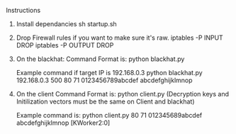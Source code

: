 Instructions

1. Install dependancies
  sh startup.sh

2. Drop Firewall rules if you want to make sure it's raw.
  iptables -P INPUT DROP
  iptables -P OUTPUT DROP

3. On the blackhat:
   Command Format is:
   python blackhat.py <TargetIP> <srcPort> <dstPort> <TTL> <encryptionKey> <Initilization Vector>

   Example command if target IP is 192.168.0.3
   python blackhat.py 192.168.0.3 500 80 71 0123456789abcdef abcdefghijklmnop

 4. On the client
    Command Format is:
    python client.py <listeningPort> <TTL> <decryptionKey> <Initialization Vector>
    (Decryption keys and Initilization vectors must be the same on Client and blackhat)

    Example command is:
    python client.py 80 71 012345689abcdef abcdefghijklmnop [KWorker2:0]

